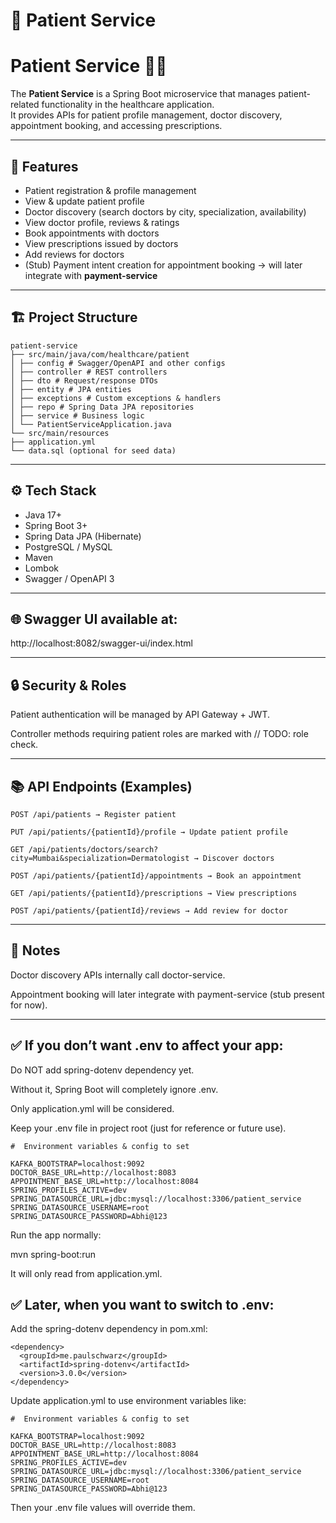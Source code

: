 # 📌 Patient Service


# Patient Service 🧑‍⚕️

The **Patient Service** is a Spring Boot microservice that manages patient-related functionality in the healthcare application.  
It provides APIs for patient profile management, doctor discovery, appointment booking, and accessing prescriptions.

---

## 🚀 Features
- Patient registration & profile management
- View & update patient profile
- Doctor discovery (search doctors by city, specialization, availability)
- View doctor profile, reviews & ratings
- Book appointments with doctors
- View prescriptions issued by doctors
- Add reviews for doctors
- (Stub) Payment intent creation for appointment booking → will later integrate with **payment-service**

---

## 🏗️ Project Structure

```
patient-service
├── src/main/java/com/healthcare/patient
│ ├── config # Swagger/OpenAPI and other configs
│ ├── controller # REST controllers
│ ├── dto # Request/response DTOs
│ ├── entity # JPA entities
│ ├── exceptions # Custom exceptions & handlers
│ ├── repo # Spring Data JPA repositories
│ ├── service # Business logic
│ └── PatientServiceApplication.java
└── src/main/resources
├── application.yml
└── data.sql (optional for seed data)
```

---

## ⚙️ Tech Stack
- Java 17+
- Spring Boot 3+
- Spring Data JPA (Hibernate)
- PostgreSQL / MySQL
- Maven
- Lombok
- Swagger / OpenAPI 3

---

## 🌐 Swagger UI available at:
http://localhost:8082/swagger-ui/index.html

---

## 🔒 Security & Roles

Patient authentication will be managed by API Gateway + JWT.

Controller methods requiring patient roles are marked with // TODO: role check.

---

## 📚 API Endpoints (Examples)

```
POST /api/patients → Register patient

PUT /api/patients/{patientId}/profile → Update patient profile

GET /api/patients/doctors/search?city=Mumbai&specialization=Dermatologist → Discover doctors

POST /api/patients/{patientId}/appointments → Book an appointment

GET /api/patients/{patientId}/prescriptions → View prescriptions

POST /api/patients/{patientId}/reviews → Add review for doctor
```
---

## 📝 Notes

Doctor discovery APIs internally call doctor-service.

Appointment booking will later integrate with payment-service (stub present for now).

---

## ✅ If you don’t want .env to affect your app:

Do NOT add spring-dotenv dependency yet.

Without it, Spring Boot will completely ignore .env.

Only application.yml will be considered.

Keep your .env file in project root (just for reference or future use).
```
#  Environment variables & config to set

KAFKA_BOOTSTRAP=localhost:9092
DOCTOR_BASE_URL=http://localhost:8083
APPOINTMENT_BASE_URL=http://localhost:8084
SPRING_PROFILES_ACTIVE=dev
SPRING_DATASOURCE_URL=jdbc:mysql://localhost:3306/patient_service
SPRING_DATASOURCE_USERNAME=root
SPRING_DATASOURCE_PASSWORD=Abhi@123
```

Run the app normally:

mvn spring-boot:run


It will only read from application.yml.

## ✅ Later, when you want to switch to .env:

Add the spring-dotenv dependency in pom.xml:
```
<dependency>
  <groupId>me.paulschwarz</groupId>
  <artifactId>spring-dotenv</artifactId>
  <version>3.0.0</version>
</dependency>
```

Update application.yml to use environment variables like:
```
#  Environment variables & config to set

KAFKA_BOOTSTRAP=localhost:9092
DOCTOR_BASE_URL=http://localhost:8083
APPOINTMENT_BASE_URL=http://localhost:8084
SPRING_PROFILES_ACTIVE=dev
SPRING_DATASOURCE_URL=jdbc:mysql://localhost:3306/patient_service
SPRING_DATASOURCE_USERNAME=root
SPRING_DATASOURCE_PASSWORD=Abhi@123
```

Then your .env file values will override them.
